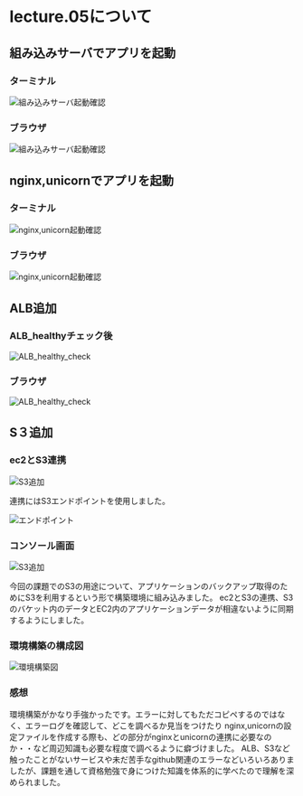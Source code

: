 # lecture.05について

## 組み込みサーバでアプリを起動

### ターミナル
![組み込みサーバ起動確認](images05/kumikomi_terminal.png)

### ブラウザ
![組み込みサーバ起動確認](images05/kumikomi.png)

## nginx,unicornでアプリを起動

### ターミナル
![nginx,unicorn起動確認](images05/nginx,unicorn_terminal.png)

### ブラウザ
![nginx,unicorn起動確認](images05/nginx,unicorn.png)


## ALB追加

### ALB_healthyチェック後
![ALB_healthy_check](images05/ALB_healthy.png)

### ブラウザ
![ALB_healthy_check](images05/ALB.png)

## S３追加

### ec2とS3連携
![S3追加](images05/ec2,S3_terminal.png)

連携にはS3エンドポイントを使用しました。

![エンドポイント](images05/VPC_endpoint.png)

### コンソール画面
![S3追加](images05/S3.png)

今回の課題でのS3の用途について、アプリケーションのバックアップ取得のためにS3を利用するという形で構築環境に組み込みました。
ec2とS3の連携、S3のバケット内のデータとEC2内のアプリケーションデータが相違ないように同期するようにしました。


### 環境構築の構成図
![環境構築図](images05/aws_kouseizu.drawio.png)

### 感想
環境構築がかなり手強かったです。エラーに対してもただコピペするのではなく、エラーログを確認して、どこを調べるか見当をつけたり
nginx,unicornの設定ファイルを作成する際も、どの部分がnginxとunicornの連携に必要なのか・・など周辺知識も必要な程度で調べるように癖づけました。
ALB、S3など触ったことがないサービスや未だ苦手なgithub関連のエラーなどいろいろありましたが、課題を通して資格勉強で身につけた知識を体系的に学べたので理解を深められました。
